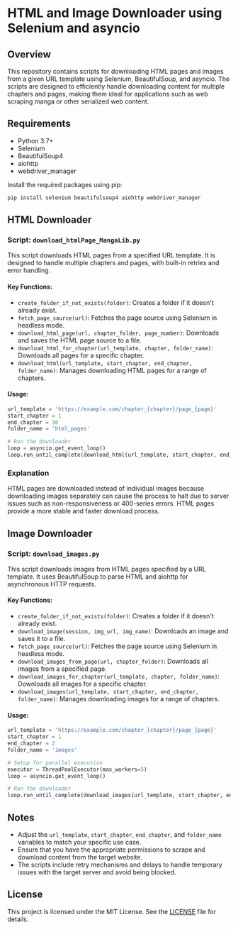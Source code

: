 
# HTML and Image Downloader using Selenium and asyncio

## Overview

This repository contains scripts for downloading HTML pages and images from a given URL template using Selenium, BeautifulSoup, and asyncio. The scripts are designed to efficiently handle downloading content for multiple chapters and pages, making them ideal for applications such as web scraping manga or other serialized web content.

## Requirements

- Python 3.7+
- Selenium
- BeautifulSoup4
- aiohttp
- webdriver_manager

Install the required packages using pip:
```sh
pip install selenium beautifulsoup4 aiohttp webdriver_manager
```

## HTML Downloader

### Script: `download_htmlPage_MangaLib.py`

This script downloads HTML pages from a specified URL template. It is designed to handle multiple chapters and pages, with built-in retries and error handling.

#### Key Functions:
- `create_folder_if_not_exists(folder)`: Creates a folder if it doesn't already exist.
- `fetch_page_source(url)`: Fetches the page source using Selenium in headless mode.
- `download_html_page(url, chapter_folder, page_number)`: Downloads and saves the HTML page source to a file.
- `download_html_for_chapter(url_template, chapter, folder_name)`: Downloads all pages for a specific chapter.
- `download_html(url_template, start_chapter, end_chapter, folder_name)`: Manages downloading HTML pages for a range of chapters.

#### Usage:
```python
url_template = 'https://example.com/chapter_{chapter}/page_{page}'
start_chapter = 1
end_chapter = 30
folder_name = 'html_pages'

# Run the downloader
loop = asyncio.get_event_loop()
loop.run_until_complete(download_html(url_template, start_chapter, end_chapter, folder_name))
```

### Explanation

HTML pages are downloaded instead of individual images because downloading images separately can cause the process to halt due to server issues such as non-responsiveness or 400-series errors. HTML pages provide a more stable and faster download process.

## Image Downloader

### Script: `download_images.py`

This script downloads images from HTML pages specified by a URL template. It uses BeautifulSoup to parse HTML and aiohttp for asynchronous HTTP requests.

#### Key Functions:
- `create_folder_if_not_exists(folder)`: Creates a folder if it doesn't already exist.
- `download_image(session, img_url, img_name)`: Downloads an image and saves it to a file.
- `fetch_page_source(url)`: Fetches the page source using Selenium in headless mode.
- `download_images_from_page(url, chapter_folder)`: Downloads all images from a specified page.
- `download_images_for_chapter(url_template, chapter, folder_name)`: Downloads all images for a specific chapter.
- `download_images(url_template, start_chapter, end_chapter, folder_name)`: Manages downloading images for a range of chapters.

#### Usage:
```python
url_template = 'https://example.com/chapter_{chapter}/page_{page}'
start_chapter = 1
end_chapter = 2
folder_name = 'images'

# Setup for parallel execution
executor = ThreadPoolExecutor(max_workers=5)
loop = asyncio.get_event_loop()

# Run the downloader
loop.run_until_complete(download_images(url_template, start_chapter, end_chapter, folder_name))
```

## Notes

- Adjust the `url_template`, `start_chapter`, `end_chapter`, and `folder_name` variables to match your specific use case.
- Ensure that you have the appropriate permissions to scrape and download content from the target website.
- The scripts include retry mechanisms and delays to handle temporary issues with the target server and avoid being blocked.

## License

This project is licensed under the MIT License. See the [LICENSE](LICENSE) file for details.
